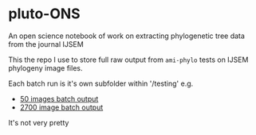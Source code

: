 # pluto-ONS
An open science notebook of work on extracting phylogenetic tree data from the journal IJSEM

This the repo I use to store full raw output from `ami-phylo` tests on IJSEM phylogeny image files.

Each batch run is it's own subfolder within '/testing' e.g.
* [50 images batch output](https://github.com/rossmounce/pluto-ONS/tree/master/testing/50-images/50images-only)
* [2700 image batch output](https://github.com/rossmounce/pluto-ONS/tree/master/testing/batch-20150821-output/all-input)

It's not very pretty

